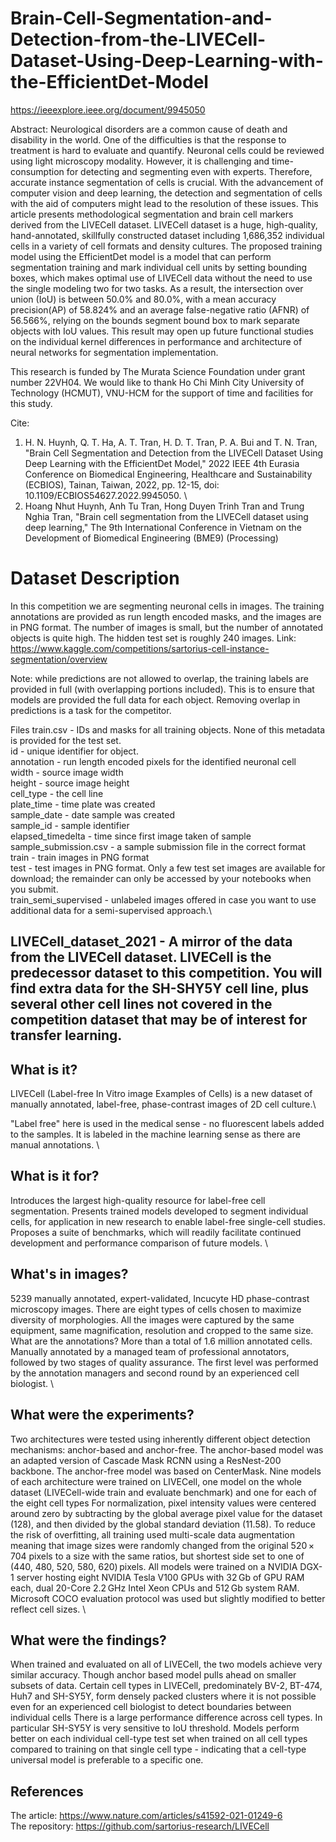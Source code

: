 # Brain-Cell-Segmentation-and-Detection-from-the-LIVECell-Dataset-Using-Deep-Learning-with-the-EfficientDet-Model
https://ieeexplore.ieee.org/document/9945050

Abstract:
Neurological disorders are a common cause of death and disability in the world. One of the difficulties is that the response to treatment is hard to evaluate and quantify. Neuronal cells could be reviewed using light microscopy modality. However, it is challenging and time-consumption for detecting and segmenting even with experts. Therefore, accurate instance segmentation of cells is crucial. With the advancement of computer vision and deep learning, the detection and segmentation of cells with the aid of computers might lead to the resolution of these issues. This article presents methodological segmentation and brain cell markers derived from the LIVECell dataset. LIVECell dataset is a huge, high-quality, hand-annotated, skillfully constructed dataset including 1,686,352 individual cells in a variety of cell formats and density cultures. The proposed training model using the EfficientDet model is a model that can perform segmentation training and mark individual cell units by setting bounding boxes, which makes optimal use of LIVECell data without the need to use the single modeling two for two tasks. As a result, the intersection over union (IoU) is between 50.0% and 80.0%, with a mean accuracy precision(AP) of 58.824% and an average false-negative ratio (AFNR) of 56.566%, relying on the bounds segment bound box to mark separate objects with IoU values. This result may open up future functional studies on the individual kernel differences in performance and architecture of neural networks for segmentation implementation.

This research is funded by The Murata Science Foundation under grant number 22VH04. We would like to thank Ho Chi Minh City University of Technology (HCMUT), VNU-HCM for the support of time and facilities for this study.

Cite: 
1. H. N. Huynh, Q. T. Ha, A. T. Tran, H. D. T. Tran, P. A. Bui and T. N. Tran, "Brain Cell Segmentation and Detection from the LIVECell Dataset Using Deep Learning with the EfficientDet Model," 2022 IEEE 4th Eurasia Conference on Biomedical Engineering, Healthcare and Sustainability (ECBIOS), Tainan, Taiwan, 2022, pp. 12-15, doi: 10.1109/ECBIOS54627.2022.9945050. \
2. Hoang Nhut Huynh, Anh Tu Tran, Hong Duyen Trinh Tran and Trung Nghia Tran, "Brain cell segmentation from the LIVECell dataset using deep learning," The 9th International Conference in Vietnam on the Development of Biomedical Engineering (BME9) (Processing)

# Dataset Description
In this competition we are segmenting neuronal cells in images. The training annotations are provided as run length encoded masks, and the images are in PNG format. The number of images is small, but the number of annotated objects is quite high. The hidden test set is roughly 240 images. Link: https://www.kaggle.com/competitions/sartorius-cell-instance-segmentation/overview

Note: while predictions are not allowed to overlap, the training labels are provided in full (with overlapping portions included). This is to ensure that models are provided the full data for each object. Removing overlap in predictions is a task for the competitor.

Files
train.csv - IDs and masks for all training objects. None of this metadata is provided for the test set.\
id - unique identifier for object.\
annotation - run length encoded pixels for the identified neuronal cell\
width - source image width\
height - source image height\
cell_type - the cell line\
plate_time - time plate was created\
sample_date - date sample was created\
sample_id - sample identifier\
elapsed_timedelta - time since first image taken of sample\
sample_submission.csv - a sample submission file in the correct format\
train - train images in PNG format\
test - test images in PNG format. Only a few test set images are available for download; the remainder can only be accessed by your notebooks when you submit.\
train_semi_supervised - unlabeled images offered in case you want to use additional data for a semi-supervised approach.\

## LIVECell_dataset_2021 - A mirror of the data from the LIVECell dataset. LIVECell is the predecessor dataset to this competition. You will find extra data for the SH-SHY5Y cell line, plus several other cell lines not covered in the competition dataset that may be of interest for transfer learning.

## What is it?
LIVECell (Label-free In Vitro image Examples of Cells) is a new dataset of manually annotated, label-free, phase-contrast images of 2D cell culture.\

"Label free" here is used in the medical sense - no fluorescent labels added to the samples. It is labeled in the machine learning sense as there are manual annotations. \

## What is it for?
Introduces the largest high-quality resource for label-free cell segmentation. Presents trained models developed to segment individual cells, for application in new research to enable label-free single-cell studies. Proposes a suite of benchmarks, which will readily facilitate continued development and performance comparison of future models. \

## What's in images?
5239 manually annotated, expert-validated, Incucyte HD phase-contrast microscopy images. There are eight types of cells chosen to maximize diversity of morphologies. All the images were captured by the same equipment, same magnification, resolution and cropped to the same size.
What are the annotations? More than a total of 1.6 million annotated cells. Manually annotated by a managed team of professional annotators, followed by two stages of quality assurance. The first level was performed by the annotation managers and second round by an experienced cell biologist. \

## What were the experiments?
Two architectures were tested using inherently different object detection mechanisms: anchor-based and anchor-free. The anchor-based model was an adapted version of Cascade Mask RCNN using a ResNest-200 backbone. The anchor-free model was based on CenterMask.
Nine models of each architecture were trained on LIVECell, one model on the whole dataset (LIVECell-wide train and evaluate benchmark) and one for each of the eight cell types For normalization, pixel intensity values were centered around zero by subtracting by the global average pixel value for the dataset (128), and then divided by the global standard deviation (11.58). To reduce the risk of overfitting, all training used multi-scale data augmentation meaning that image sizes were randomly changed from the original 520 × 704 pixels to a size with the same ratios, but shortest side set to one of (440, 480, 520, 580, 620) pixels. All models were trained on a NVIDIA DGX-1 server hosting eight NVIDIA Tesla V100 GPUs with 32 Gb of GPU RAM each, dual 20-Core 2.2 GHz Intel Xeon CPUs and 512 Gb system RAM. Microsoft COCO evaluation protocol was used but slightly modified to better reflect cell sizes. \

## What were the findings?
When trained and evaluated on all of LIVECell, the two models achieve very similar accuracy. Though anchor based model pulls ahead on smaller subsets of data. Certain cell types in LIVECell, predominately BV-2, BT-474, Huh7 and SH-SY5Y, form densely packed clusters where it is not possible even for an experienced cell biologist to detect boundaries between individual cells
There is a large performance difference across cell types. In particular SH-SY5Y is very sensitive to IoU threshold.
Models perform better on each individual cell-type test set when trained on all cell types compared to training on that single cell type - indicating that a cell-type universal model is preferable to a specific one.

## References
The article: https://www.nature.com/articles/s41592-021-01249-6 \
The repository: https://github.com/sartorius-research/LIVECell
